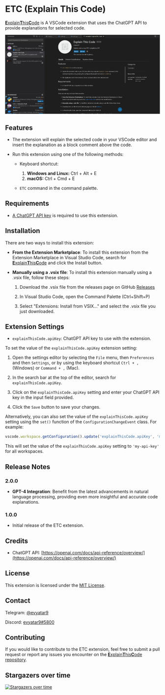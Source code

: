 # ETC (Explain This Code)

[**E**xplain**T**his**C**ode](https://marketplace.visualstudio.com/items?itemName=evyatar9.etc) is A VSCode extension that uses the ChatGPT API to provide explanations for selected code.

![explain-this-code.gif](https://github.com/evyatar9/ExplainThisCode/raw/master/images/explain-this-code.gif?raw=true)


## Features

- The extension will explain the selected code in your VSCode editor and insert the explanation as a block comment above the code.

- Run this extension using one of the following methods:

  - Keyboard shortcut:
    1. **Windows and Linux:** Ctrl + Alt + E
    2. **macOS:** Ctrl + Cmd + E

  - `ETC` command in the command palette.

## Requirements

- [A ChatGPT API key](https://beta.openai.com/account/api-keys) is required to use this extension.

## Installation

There are two ways to install this extension:

- **From the Extension Marketplace**: To install this extension from the Extension Marketplace in Visual Studio Code, search for [**E**xplain**T**his**C**ode](https://marketplace.visualstudio.com/items?itemName=evyatar9.etc) and click the Install button.

- **Manually using a .vsix file**: To install this extension manually using a .vsix file, follow these steps:
  1. Download the .vsix file from the releases page on GitHub [Releases](https://github.com/evyatar9/ExplainThisCode/releases)

  2. In Visual Studio Code, open the Command Palette (Ctrl+Shift+P)

  3. Select "Extensions: Install from VSIX..." and select the .vsix file you just downloaded.

## Extension Settings

- `explainThisCode.apiKey`: ChatGPT API key to use with the extension.

To set the value of the `explainThisCode.apiKey` extension setting:

1. Open the settings editor by selecting the `File` menu, then `Preferences` and then `Settings`, or by using the keyboard shortcut `Ctrl + ,` (Windows) or `Command + ,` (Mac).

2. In the search bar at the top of the editor, search for `explainThisCode.apiKey`.

3. Click on the `explainThisCode.apiKey` setting and enter your ChatGPT API key in the input field provided.

4. Click the `Save` button to save your changes.

Alternatively, you can also set the value of the `explainThisCode.apiKey` setting using the `set()` function of the `ConfigurationChangeEvent` class. For example:

```javascript
vscode.workspace.getConfiguration().update('explainThisCode.apiKey', 'my-api-key', vscode.ConfigurationTarget.Global);
```

This will set the value of the `explainThisCode.apiKey` setting to `'my-api-key'` for all workspaces.

## Release Notes

### 2.0.0

- **GPT-4 Integration**: Benefit from the latest advancements in natural language processing, providing even more insightful and accurate code explanations.

### 1.0.0

- Initial release of the ETC extension.

## Credits

- ChatGPT API: [https://openai.com/docs/api-reference/overview/](https://openai.com/docs/api-reference/overview/)

## License

This extension is licensed under the [MIT License](https://chat.openai.com/LICENSE).

## Contact

Telegram: [@evyatar9](https://t.me/evyatar9)

Discord: [evyatar9#5800](https://discordapp.com/users/812805349815091251)

## Contributing

If you would like to contribute to the ETC extension, feel free to submit a pull request or report any issues you encounter on the [**E**xplain**T**his**C**ode repository](https://github.com/evyatar9/ExplainThisCode).


## Stargazers over time

[![Stargazers over time](https://starchart.cc/evyatar9/ExplainThisCode.svg)](https://starchart.cc/evyatar9/ExplainThisCode)